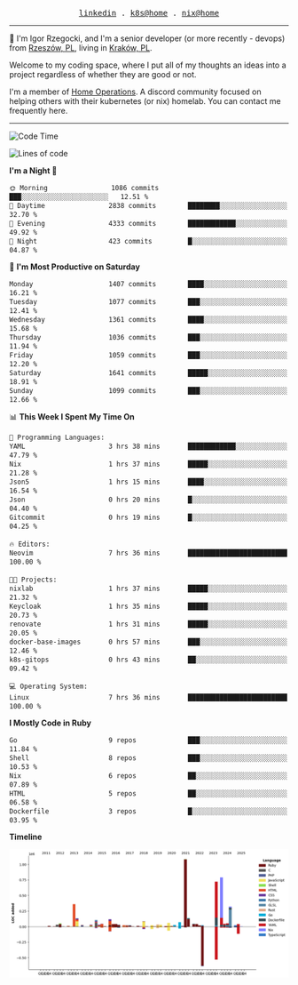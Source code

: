<p align="center">
  <samp>
    <a href="https://www.linkedin.com/in/ajgon">linkedin</a> .
    <a href="https://github.com/deedee-ops/k8s-gitops">k8s@home</a> .
    <a href="https://github.com/deedee-ops/nixlab">nix@home</a>
  </samp>
</p>

----------------------------------------------------------------

:wave: I'm Igor Rzegocki, and I'm a senior developer (or more recently - devops) from [Rzeszów, PL](https://en.wikipedia.org/wiki/Rzesz%C3%B3w), living in [Kraków, PL](https://en.wikipedia.org/wiki/Krak%C3%B3w).

Welcome to my coding space, where I put all of my thoughts an ideas into a project regardless of whether they are good or not.

I'm a member of [Home Operations](https://discord.gg/home-operations). A discord community focused on helping others with their kubernetes (or nix) homelab. You can contact me frequently here.

----------------------------------------------------------------

<!--START_SECTION:waka-->
![Code Time](http://img.shields.io/badge/Code%20Time-857%20hrs%2020%20mins-blue)

![Lines of code](https://img.shields.io/badge/From%20Hello%20World%20I%27ve%20Written-4.8%20million%20lines%20of%20code-blue)

**I'm a Night 🦉** 

```text
🌞 Morning                1086 commits        ███░░░░░░░░░░░░░░░░░░░░░░   12.51 % 
🌆 Daytime                2838 commits        ████████░░░░░░░░░░░░░░░░░   32.70 % 
🌃 Evening                4333 commits        ████████████░░░░░░░░░░░░░   49.92 % 
🌙 Night                  423 commits         █░░░░░░░░░░░░░░░░░░░░░░░░   04.87 % 
```
📅 **I'm Most Productive on Saturday** 

```text
Monday                   1407 commits        ████░░░░░░░░░░░░░░░░░░░░░   16.21 % 
Tuesday                  1077 commits        ███░░░░░░░░░░░░░░░░░░░░░░   12.41 % 
Wednesday                1361 commits        ████░░░░░░░░░░░░░░░░░░░░░   15.68 % 
Thursday                 1036 commits        ███░░░░░░░░░░░░░░░░░░░░░░   11.94 % 
Friday                   1059 commits        ███░░░░░░░░░░░░░░░░░░░░░░   12.20 % 
Saturday                 1641 commits        █████░░░░░░░░░░░░░░░░░░░░   18.91 % 
Sunday                   1099 commits        ███░░░░░░░░░░░░░░░░░░░░░░   12.66 % 
```


📊 **This Week I Spent My Time On** 

```text
💬 Programming Languages: 
YAML                     3 hrs 38 mins       ████████████░░░░░░░░░░░░░   47.79 % 
Nix                      1 hrs 37 mins       █████░░░░░░░░░░░░░░░░░░░░   21.28 % 
Json5                    1 hrs 15 mins       ████░░░░░░░░░░░░░░░░░░░░░   16.54 % 
Json                     0 hrs 20 mins       █░░░░░░░░░░░░░░░░░░░░░░░░   04.40 % 
Gitcommit                0 hrs 19 mins       █░░░░░░░░░░░░░░░░░░░░░░░░   04.25 % 

🔥 Editors: 
Neovim                   7 hrs 36 mins       █████████████████████████   100.00 % 

🐱‍💻 Projects: 
nixlab                   1 hrs 37 mins       █████░░░░░░░░░░░░░░░░░░░░   21.32 % 
Keycloak                 1 hrs 35 mins       █████░░░░░░░░░░░░░░░░░░░░   20.73 % 
renovate                 1 hrs 31 mins       █████░░░░░░░░░░░░░░░░░░░░   20.05 % 
docker-base-images       0 hrs 57 mins       ███░░░░░░░░░░░░░░░░░░░░░░   12.46 % 
k8s-gitops               0 hrs 43 mins       ██░░░░░░░░░░░░░░░░░░░░░░░   09.42 % 

💻 Operating System: 
Linux                    7 hrs 36 mins       █████████████████████████   100.00 % 
```

**I Mostly Code in Ruby** 

```text
Go                       9 repos             ███░░░░░░░░░░░░░░░░░░░░░░   11.84 % 
Shell                    8 repos             ███░░░░░░░░░░░░░░░░░░░░░░   10.53 % 
Nix                      6 repos             ██░░░░░░░░░░░░░░░░░░░░░░░   07.89 % 
HTML                     5 repos             ██░░░░░░░░░░░░░░░░░░░░░░░   06.58 % 
Dockerfile               3 repos             █░░░░░░░░░░░░░░░░░░░░░░░░   03.95 % 
```



**Timeline**

![Lines of Code chart](https://raw.githubusercontent.com/ajgon/ajgon/master/assets/bar_graph.png)


<!--END_SECTION:waka-->
